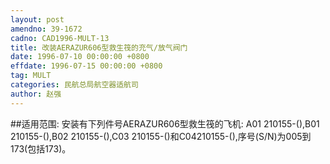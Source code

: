 ```yaml
---
layout: post
amendno: 39-1672
cadno: CAD1996-MULT-13
title: 改装AERAZUR606型救生筏的充气/放气阀门
date: 1996-07-10 00:00:00 +0800
effdate: 1996-07-15 00:00:00 +0800
tag: MULT
categories: 民航总局航空器适航司
author: 赵强
---
```


##适用范围:
安装有下列件号AERAZUR606型救生筏的飞机:
A01 210155-(),B01 210155-(),B02 210155-(),C03 210155-()和C04210155-(),序号(S/N)为005到173(包括173)。

